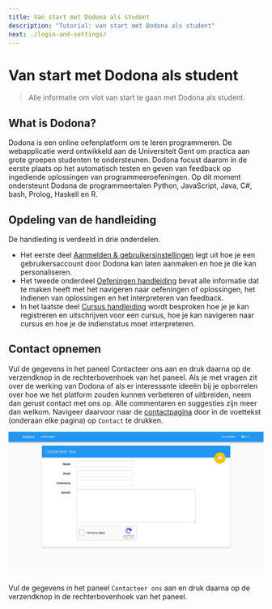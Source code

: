 ```yaml
---
title: Van start met Dodona als student
description: "Tutorial: van start met Dodona als student"
next: ./login-and-settings/
---
```


# Van start met Dodona als student
> Alle informatie om vlot van start te gaan met Dodona als student.

## What is Dodona?

Dodona is een online oefenplatform om te leren programmeren. De webapplicatie werd ontwikkeld aan de Universiteit Gent om practica aan grote groepen studenten te ondersteunen. Dodona focust daarom in de eerste plaats op het automatisch testen en geven van feedback op ingediende oplossingen van programmeeroefeningen. Op dit moment ondersteunt Dodona de programmeertalen Python, JavaScript, Java, C#, bash, Prolog, Haskell en R.

## Opdeling van de handleiding

De handleding is verdeeld in drie onderdelen.

* Het eerste deel [Aanmelden & gebruikersinstellingen](./login-and-settings/) legt uit hoe je een gebruikersaccount door Dodona kan laten aanmaken en hoe je die kan personaliseren.
* Het tweede onderdeel [Oefeningen handleiding](./exercises/) bevat alle informatie dat te maken heeft met het navigeren naar oefeningen of oplossingen, het indienen van oplossingen en het interpreteren van feedback.
* In het laatste deel [Cursus handleiding](./courses/) wordt besproken hoe je je kan registreren en uitschrijven voor een cursus, hoe je kan navigeren naar cursus en hoe je de indienstatus moet interpreteren.

## Contact opnemen

Vul de gegevens in het paneel <span class="guilabel">Contacteer ons</span> aan en druk daarna op de verzendknop in de rechterbovenhoek van het paneel.
Als je met vragen zit over de werking van Dodona of als er interessante ideeën bij je opborrelen over hoe we het platform zouden kunnen verbeteren of uitbreiden, neem dan gerust contact met ons op. Alle commentaren en suggesties zijn meer dan welkom. Navigeer daarvoor naar de [contactpagina](https://dodona.ugent.be/nl/contact/) door in de voettekst (onderaan elke pagina) op `Contact` te drukken.

![image](./contact.nl.png)

Vul de gegevens in het paneel `Contacteer ons` aan en druk daarna op de verzendknop in de rechterbovenhoek van het paneel.
